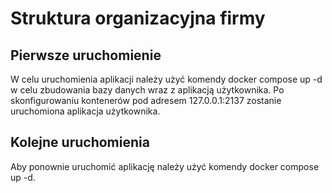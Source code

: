 # Struktura organizacyjna firmy

## Pierwsze uruchomienie

W celu uruchomienia aplikacji należy użyć komendy docker
compose up -d w celu zbudowania bazy danych wraz z aplikacją użytkownika. Po
skonfigurowaniu kontenerów pod adresem 127.0.0.1:2137 zostanie uruchomiona aplikacja użytkownika.

## Kolejne uruchomienia

Aby ponownie uruchomić aplikację należy użyć komendy docker compose up -d.
